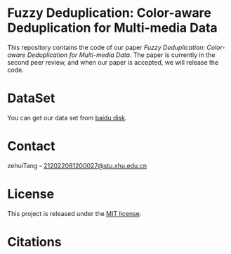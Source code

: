 # Fuzzy Deduplication: Color-aware Deduplication for Multi-media Data

This repository contains the code of our paper *Fuzzy Deduplication: Color-aware Deduplication for Multi-media Data*. The paper is currently in the second peer review, and when our paper is accepted, we will release the code.

# DataSet
You can get our data set from [baidu disk](https://pan.baidu.com/s/1KB6CK9D43idO3sALSrfvFg?pwd=xozx).

# Contact
zehuiTang - 212022081200027@stu.xhu.edu.cn

# License
This project is released under the [MIT license](https://opensource.org/licenses/MIT).

# Citations

